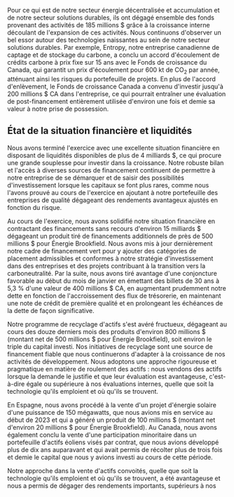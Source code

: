 Pour ce qui est de notre secteur énergie décentralisée et accumulation et de notre secteur solutions durables, ils ont dégagé ensemble des fonds provenant des activités de 185 millions \$ grâce à la croissance interne découlant de l'expansion de ces activités. Nous continuons d'observer un bel essor autour des technologies naissantes au sein de notre secteur solutions durables. Par exemple, Entropy, notre entreprise canadienne de captage et de stockage du carbone, a conclu un accord d'écoulement de crédits carbone à prix fixe sur 15 ans avec le Fonds de croissance du Canada, qui garantit un prix d'écoulement pour 600 kt de CO<sub>2</sub> par année, atténuant ainsi les risques du portefeuille de projets. En plus de l'accord d'enlèvement, le Fonds de croissance Canada a convenu d'investir jusqu'à 200 millions \$ CA dans l'entreprise, ce qui pourrait entraîner une évaluation de post-financement entièrement utilisée d'environ une fois et demie sa valeur à notre prise de possession.

## État de la situation financière et liquidités

Nous avons terminé l'exercice avec une excellente situation financière en disposant de liquidités disponibles de plus de 4 milliards \$, ce qui procure une grande souplesse pour investir dans la croissance. Notre robuste bilan et l'accès à diverses sources de financement continuent de permettre à notre entreprise de se démarquer et de saisir des possibilités d'investissement lorsque les capitaux se font plus rares, comme nous l'avons prouvé au cours de l'exercice en ajoutant à notre portefeuille des entreprises de qualité dégageant des rendements avantageux ajustés en fonction du risque.

Au cours de l'exercice, nous avons solidifié notre situation financière en contractant des financements sans recours d'environ 15 milliards \$ dégageant un produit tiré de financements additionnels de près de 500 millions \$ pour Énergie Brookfield. Nous avons mis à jour dernièrement notre cadre de financement vert pour y ajouter des catégories de placement admissibles et conformes à notre stratégie d'investissement dans des entreprises et des projets contribuant à la transition vers la carboneutralité. Par la suite, nous avons tiré avantage d'une conjoncture favorable au début du mois de janvier en émettant des billets de 30 ans à 5,3 % d'une valeur de 400 millions \$ CA, en augmentant prudemment notre dette en fonction de l'accroissement des flux de trésorerie, en maintenant une note de crédit de première qualité et en prolongeant les échéances de la dette de façon significative.

Notre programme de recyclage d'actifs s'est avéré fructueux, dégageant au cours des douze derniers mois des produits d'environ 800 millions \$ (montant net de 500 millions \$ pour Énergie Brookfield), soit environ le triple du capital investi. Nos initiatives de recyclage sont une source de financement fiable que nous continuerons d'adapter à la croissance de nos activités de développement. Nous adoptons une approche rigoureuse et pragmatique en matière de roulement des actifs : nous vendons des actifs lorsque la demande le justifie et que leur évaluation est avantageuse, c'est-à-dire égale ou supérieure à nos évaluations internes, quelle que soit la technologie qu'ils emploient et où qu'ils se trouvent.

En Espagne, nous avons procédé à la vente d'un projet d'énergie solaire d'une puissance de 150 mégawatts, que nous avions mis en service au début de 2023 et qui a généré un produit de 100 millions \$ (montant net d'environ 20 millions \$ pour Énergie Brookfield). Au Canada, nous avons également conclu la vente d'une participation minoritaire dans un portefeuille d'actifs éoliens visés par contrat, que nous avions développé plus de dix ans auparavant et qui avait permis de récolter plus de trois fois et demie le capital que nous y avions investi au cours de cette période.

Notre approche dans la vente d'actifs convoités, quelle que soit la technologie qu'ils emploient et où qu'ils se trouvent, a été avantageuse et nous a permis de dégager des rendements importants, supérieurs à nos